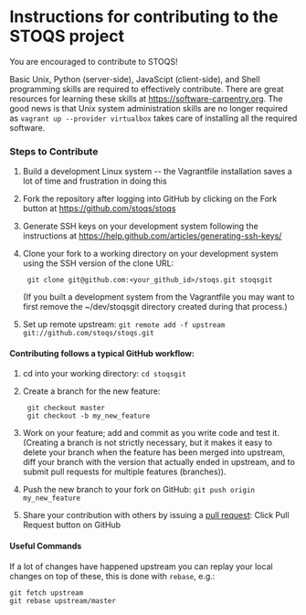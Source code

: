 Instructions for contributing to the STOQS project
==================================================

You are encouraged to contribute to STOQS!

Basic Unix, Python (server-side), JavaScipt (client-side), and Shell programming skills are required to effectively contribute. 
There are great resources for learning these skills at https://software-carpentry.org.
The good news is that Unix system administration skills are no longer required as `vagrant up --provider virtualbox` takes care of installing all the required software.

### Steps to Contribute
 
1. Build a development Linux system -- the Vagrantfile installation saves a lot of time and frustration in doing this

2. Fork the repository after logging into GitHub by clicking on the Fork button at https://github.com/stoqs/stoqs

3. Generate SSH keys on your development system following the instructions at https://help.github.com/articles/generating-ssh-keys/

4. Clone your fork to a working directory on your development system using the SSH version of the clone URL:

        git clone git@github.com:<your_github_id>/stoqs.git stoqsgit

   (If you built a development system from the Vagrantfile you may want to first remove the ~/dev/stoqsgit directory created during that process.)

5. Set up remote upstream: `git remote add -f upstream git://github.com/stoqs/stoqs.git`

#### Contributing follows a typical GitHub workflow:

1. cd into your working directory: `cd stoqsgit`

2. Create a branch for the new feature: 

        git checkout master
        git checkout -b my_new_feature

3. Work on your feature; add and commit as you write code and test it. (Creating a branch is not strictly necessary, 
but it makes it easy to delete your branch when the feature has been merged into upstream, diff your branch 
with the version that actually ended in upstream, and to submit pull requests for multiple features (branches)).

4. Push the new branch to your fork on GitHub: `git push origin my_new_feature`

5. Share your contribution with others by issuing a [pull request](https://help.github.com/articles/using-pull-requests/): Click Pull Request button on GitHub

#### Useful Commands

If a lot of changes have happened upstream you can replay your local changes 
on top of these, this is done with `rebase`, e.g.:

    git fetch upstream
    git rebase upstream/master

